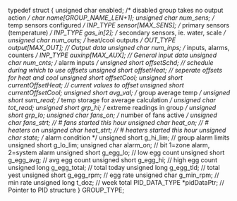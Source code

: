 typedef struct {
	unsigned char enabled;				/* disabled group takes no output action */
	char name[GROUP_NAME_LEN+1];
	unsigned char num_sens;				/* temp sensors configured */
	INP_TYPE sensor[MAX_SENS];			/* primary sensors (temperature) */
	INP_TYPE gas_in[2];					/* secondary sensors, ie. water, scale */
	unsigned char num_outs;				/* heat/cool outputs */
	OUT_TYPE output[MAX_OUT];			// Output data
	unsigned char num_inps;				/* inputs, alarms, counters */
	INP_TYPE auxinp[MAX_AUX];			// General input data
	unsigned char num_cnts;				/* alarm inputs */
	unsigned short offsetSchd;			// schedule during which to use offsets
	unsigned short offsetHeat;			// seperate offsets for heat and cool
	unsigned short offsetCool;
	unsigned short currentOffsetHeat;	// current values to offset
	unsigned short currentOffsetCool;
	unsigned short avg_val;				/* group average temp */
	unsigned short sum_read;			/* temp storage for average calculation */
	unsigned char tot_read;
	unsigned short grp_hi;				/* extreme readings in group */
	unsigned short grp_lo;
	unsigned char fans_on;				/* number of fans active */
	unsigned char fans_strt;			// # fans started this hour
	unsigned char heat_on;				// # heaters on
	unsigned char heat_strt;			// # heaters started this hour
	unsigned char state;				/* alarm condition */
	unsigned short g_hi_lim;			// group alarm limits
	unsigned short g_lo_lim;
	unsigned char alarm_on;				// bit 1=zone alarm, 2=system alarm
	unsigned short g_egg_lo;			// low egg count
	unsigned short g_egg_avg;			// avg egg count
	unsigned short g_egg_hi;			// high egg count
	unsigned long g_egg_total;			// total today
	unsigned long g_egg_tld;			// total yest
	unsigned short g_egg_rpm;			// egg rate
	unsigned char g_min_rpm;			// min rate
	unsigned long t_doz;				// week total
	PID_DATA_TYPE *pidDataPtr;			// Pointer to PID structure
} GROUP_TYPE;